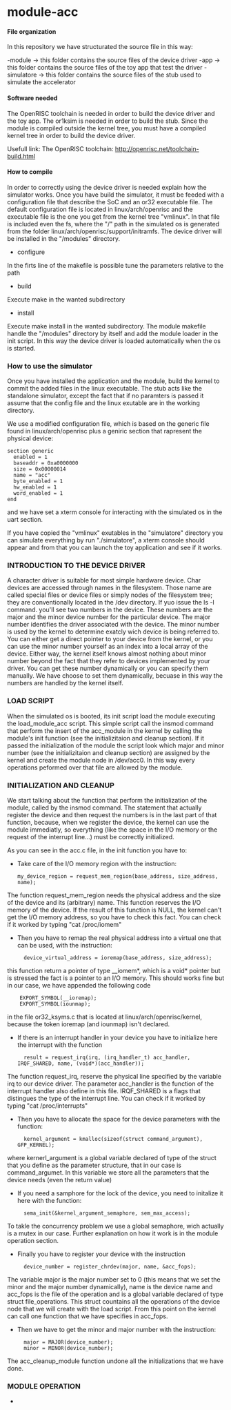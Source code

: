 module-acc
==========

#### File organization ####

In this repository we have structurated the source file in this way:

 -module -> this folder contains the source files of the device driver
 -app -> this folder contains the source files of the toy app that test the driver
 -simulatore -> this folder contains the source files of the stub used to simulate the accelerator



#### Software needed ####

The OpenRISC toolchain is needed in order to build the device driver and the toy app.
The or1ksim is needed in order to build the stub.
Since the module is compiled outside the kernel tree, you must have a compiled kernel tree in order to build the device driver.

Usefull link:
The OpenRISC toolchain: http://openrisc.net/toolchain-build.html


#### How to compile ####

In order to correctly using the device driver is needed explain how the simulator works. Once you have build the simulator, it must be feeded with a configuration file that describe the SoC and an or32 executable file.
The default configuration file is located in linux/arch/openrisc and the executable file is the one you get from the kernel tree "vmlinux".
In that file is included even the fs, where the "/" path in the simulated os is generated from the folder linux/arch/openrisc/support/initramfs.
The device driver will be installed in the "/modules" directory.

- configure

In the firts line of the makefile is possible tune the parameters relative to the path

- build

Execute make in the wanted subdirectory

- install

Execute make install in the wanted subdirectory.
The module makefile handle the "/modules" directory by itself and add the module loader in the init script. In this way the device driver is loaded automatically when the os is started.



### How to use the simulator ###

Once you have installed the application and the module, build the kernel to commit the added files in the linux executable. The stub acts like the standalone simulator, except the fact that if no paramters is passed it assume that the config file and the linux exutable are in the working directory.

We use a modified configuration file, which is based on the generic file found in linux/arch/openrisc plus a geniric section that rapresent the physical device:

```
section generic
  enabled = 1
  baseaddr = 0xa0000000
  size = 0x00000014
  name = "acc"
  byte_enabled = 1
  hw_enabled = 1
  word_enabled = 1 
end
```

and we have set a xterm console for interacting with the simulated os in the uart section.

If you have copied the "vmlinux" exutables in the "simulatore" directory you can simulate everything by run "./simulatore", a xterm console should appear and from that you can launch the toy application and see if it works.


### INTRODUCTION TO THE DEVICE DRIVER ###

A character driver is suitable for most simple hardware device. Char devices are accessed through names in the filesystem. Those name are called special files or device files or simply nodes of the filesystem tree; they are conventionally located in the /dev directory. If yuo issue the ls -l command. you'll see two numbers in the device. These numbers are the major and the minor device number for the particular device. The major number identifies the driver associated with the device. The minor number is used by the kernel to determine exatcly wich device is being referred to. You can either get a direct pointer to your device from the kernel, or you can use the minor number yourself as an index into a local array of the device. Either way, the kernel itself knows almost nothing about minor number beyond the fact that they refer to devices implemented by your driver. 
You can get these number dynamically or you can specify them manually. We have choose to set them dynamically, becuase in this way the numbers are handled by the kernel itself.


### LOAD SCRIPT ###

When the simulated os is booted, its init script load the module executing the load_module_acc script. This simple script call the insmod command that perform the insert of the acc_module in the kernel by calling the module's init function (see the initializitaion and cleanup section). If it passed the initialization of the module the script look which major and minor number (see the initializitaion and cleanup section) are assigned by the kernel and create the module node in /dev/acc0. In this way every operations peformed over that file are allowed by the module.


### INITIALIZATION AND CLEANUP ###
We start talking about the function that perform the initialization of the module, called by the insmod command. The statement that actually register the device and then request the numbers is in the last part of that function, because, when we register the device, the kernel can use the module immediatly, so everything (like the space in the I/O memory or the request of the interrupt line...) must be correctly initialized.

As you can see in the acc.c file, in the init function you have to:

* Take care of the I/O memory region with the instruction:

	```
	my_device_region = request_mem_region(base_address, size_address, name);
	```
	
The function request_mem_region needs the physical address and the size of the device and its (arbitrary) name. This function reserves the I/O memory of the device. If the result of this function is NULL, the kernel can't get the I/O memory address, so you have to check this fact.
You can check if it worked by typing "cat /proc/iomem"
	   
* Then you have to remap the real physical address into a virtual one that can be used, with the instruction:


		device_virtual_address = ioremap(base_address, size_address);

		
this function return a pointer of type __iomem*, which is a void* pointer but is stressed the fact is a pointer to an I/O memory. This should works fine but in our case, we have appended the following code 


		EXPORT_SYMBOL(__ioremap);
		EXPORT_SYMBOL(iounmap);

		
in the file or32_ksyms.c that is located at linux/arch/openrisc/kernel, because the token ioremap (and iounmap) isn't declared.
	   
* If there is an interrupt handler in your device you have to initialize here the interrupt with the function


		result = request_irq(irq, (irq_handler_t) acc_handler, IRQF_SHARED, name, (void*)(acc_handler));

		
The function request_irq, reserve the physical line specified by the variable irq to our device driver. The parameter 		   acc_handler is the function of the interrupt handler also define in this file. IRQF_SHARED is a flags that distingues the 		   type of the interrupt line.
You can check if it worked by typing "cat /proc/interrupts"
	   
* Then you have to allocate the space for the device parameters with the function:


		kernel_argument = kmalloc(sizeof(struct command_argument), GFP_KERNEL);

		
where kernerl_argument is a global variable declared of type of the struct that you define as the parameter structure, that in our case is command_argumet. In this variable we store all the parameters that the device needs (even the return value)
	   
* If you need a samphore for the lock of the device, you need to initalize it here with the function:


		sema_init(&kernel_argument_semaphore, sem_max_access);

		
To takle the concurrency problem we use a global semaphore, wich actually is a mutex in our case. Further explanation on how it work is in the module operation section.
	   
* Finally you have to register your device with the instruction 


		device_number = register_chrdev(major, name, &acc_fops);

		
The variable major is the major number set to 0 (this means that we set the minor and the major number dynamically), name is 	   the device name and acc_fops is the file of the operation and is a global variable declared of type struct file_operations. 		   This struct countains all the operations of the device node that we will create with the load script.
From this point on the kernel can call one function that we have specifies in acc_fops.
* Then we have to get the minor and major number with the instruction:


		major = MAJOR(device_number);
		minor = MINOR(device_number);

		
The acc_cleanup_module function undone all the initializations that we have done.


### MODULE OPERATION ###

* 





